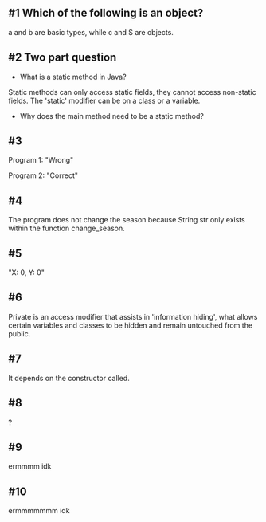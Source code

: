 ## #1 Which of the following is an object?
a and b are basic types, while c and S are objects.
## #2 Two part question
* What is a static method in Java?

Static methods can only access static fields, they cannot access non-static fields. The 'static' modifier can be on a class or a variable.
* Why does the main method need to be a static method?

## #3
Program 1: "Wrong"

Program 2: "Correct" 

## #4
The program does not change the season because String str only exists within the function change_season. 

## #5 
"X: 0, Y: 0"


## #6
Private is an access modifier that assists in 'information hiding', what allows certain variables and classes to be hidden and remain untouched from the public.

## #7
It depends on the constructor called. 

## #8
?

## #9
ermmmm idk
## #10
ermmmmmmm idk
